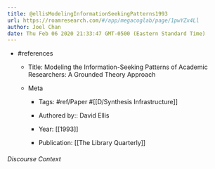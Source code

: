 ```yaml
---
title: @ellisModelingInformationSeekingPatterns1993
url: https://roamresearch.com/#/app/megacoglab/page/1pwYZx4Ll
author: Joel Chan
date: Thu Feb 06 2020 21:33:47 GMT-0500 (Eastern Standard Time)
---
```


- #references

    - Title: Modeling the Information-Seeking Patterns of Academic Researchers: A Grounded Theory Approach

    - Meta

        - Tags: #ref/Paper #[[D/Synthesis Infrastructure]]

        - Authored by:: David Ellis

        - Year: [[1993]]

        - Publication: [[The Library Quarterly]]

###### Discourse Context


